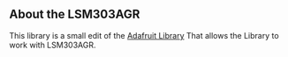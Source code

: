 

## About the LSM303AGR ##

This library is a small edit of the [Adafruit Library](https://github.com/adafruit/Adafruit_LSM303DLHC) That allows the Library to work with LSM303AGR. 
